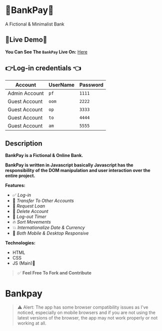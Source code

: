 # 🚀BankPay🚀

A Fictional &amp; Minimalist Bank

## 🎈Live Demo🎈

**You Can See The `BankPay` Live On:** [Here](https://fadayopaul.github.io/bankpay/)

## 👉Log-in credentials 👈

| Account       | UserName | Password |
| ------------- | -------- | -------- |
| Admin Account | `pf`     | `1111`   |
| Guest Account | `oom`    | `2222`   |
| Guest Account | `op`     | `3333`   |
| Guest Account | `to`     | `4444`   |
| Guest Account | `am`     | `5555`   |

## Description

**BankPay is a Fictional & Online Bank.**

**BankPay is written in Javascript basically Javascript has the responsibility of the DOM manipulation and user interaction over the entire project.**

**Features:**

- ✅ _Log-in_
- 🎉 _Transfer To Other Accounts_
- 🚀 _Request Loan_
- 🎈 _Delete Account_
- 🔁 _Log-out Timer_
- 🔥 _Sort Movements_
- 💥 _Internationalize Date & Currency_
- 🥳 _Both Mobile & Desktop Responsive_

**Technologies:**

- HTML
- CSS
- JS (Main)🚀

> ✅ **Feel Free To Fork and Contribute**

# Bankpay

> ⚠ Alert: The app has some browser compatibility issues as I've noticed, especially on mobile browsers and if you are not using the latest versions of the browser, the app may not work properly or not working at all.
